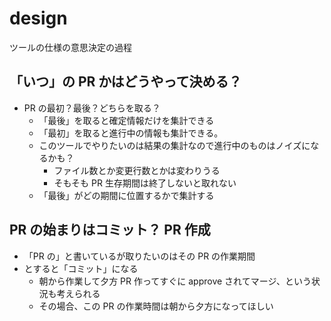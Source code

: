 # design

ツールの仕様の意思決定の過程

## 「いつ」の PR かはどうやって決める？

- PR の最初？最後？どちらを取る？
  - 「最後」を取ると確定情報だけを集計できる
  - 「最初」を取ると進行中の情報も集計できる。
  - このツールでやりたいのは結果の集計なので進行中のものはノイズになるかも？
    - ファイル数とか変更行数とかは変わりうる
    - そもそも PR 生存期間は終了しないと取れない
  - 「最後」がどの期間に位置するかで集計する

## PR の始まりはコミット？ PR 作成

- 「PR の」と書いているが取りたいのはその PR の作業期間
- とすると「コミット」になる
  - 朝から作業して夕方 PR 作ってすぐに approve されてマージ、という状況も考えられる
  - その場合、この PR の作業時間は朝から夕方になってほしい